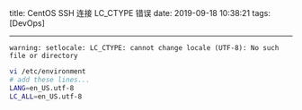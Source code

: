 title: CentOS SSH 连接 LC_CTYPE 错误
date: 2019-09-18 10:38:21
tags: [DevOps]

---

`warning: setlocale: LC_CTYPE: cannot change locale (UTF-8): No such file or directory`

```bash
vi /etc/environment
# add these lines...
LANG=en_US.utf-8
LC_ALL=en_US.utf-8
```
